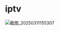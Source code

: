 # iptv

![截图_20250311155307](https://github.com/user-attachments/assets/8b116b7e-637b-4cc5-ab90-c8675d1ecf03)
